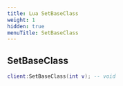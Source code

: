 ```yaml
---
title: Lua SetBaseClass
weight: 1
hidden: true
menuTitle: SetBaseClass
---
```

## SetBaseClass
```lua
client:SetBaseClass(int v); -- void
```